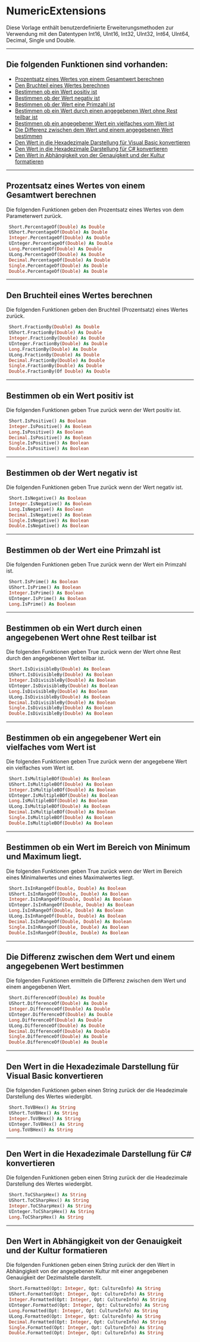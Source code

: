 ﻿# NumericExtensions

Diese Vorlage enthält benutzerdefinierte Erweiterungsmethoden zur Verwendung mit den 
Datentypen Int16, UInt16, Int32, UInt32, Int64, UInt64, Decimal, Single und Double.

---

## Die folgenden Funktionen sind vorhanden:

- [Prozentsatz eines Wertes von einem Gesamtwert berechnen](NumericExtensions.md#Prozentsatz-eines-Wertes-von-einem-Gesamtwert-berechnen)
- [Den Bruchteil eines Wertes berechnen](NumericExtensions.md#Den-Bruchteil-eines-Wertes-berechnen)
- [Bestimmen ob ein Wert positiv ist](NumericExtensions.md#Bestimmen-ob-ein-Wert-positiv-ist)
- [Bestimmen ob der Wert negativ ist](NumericExtensions.md#Bestimmen-ob-der-Wert-negativ-ist)
- [Bestimmen ob der Wert eine Primzahl ist](NumericExtensions.md#Bestimmen-ob-der-Wert-eine-Primzahl-ist)
- [Bestimmen ob ein Wert durch einen angegebenen Wert ohne Rest teilbar ist](NumericExtensions.md#Bestimmen-ob-ein-Wert-durch-einen-angegebenen-Wert-ohne-Rest-teilbar-ist)
- [Bestimmen ob ein angegebener Wert ein vielfaches vom Wert ist](NumericExtensions.md#Bestimmen-ob-ein-angegebener-Wert-ein-vielfaches-vom-Wert-ist)
- [Die Differenz zwischen dem Wert und einem angegebenen Wert bestimmen](NumericExtensions.md#Die-Differenz-zwischen-dem-Wert-und-einem-angegebenen-Wert-bestimmen)
- [Den Wert in die Hexadezimale Darstellung für Visual Basic konvertieren](NumericExtensions.md#Den-Wert-in-die-Hexadezimale-Darstellung-für-Visual-Basic-konvertieren)
- [Den Wert in die Hexadezimale Darstellung für C# konvertieren](NumericExtensions.md#Den-Wert-in-die-Hexadezimale-Darstellung-für-C-konvertieren)
- [Den Wert in Abhängigkeit von der Genauigkeit und der Kultur formatieren](NumericExtensions.md#Den-Wert-in-Abhängigkeit-von-der-Genauigkeit-und-der-Kultur-formatieren)

---

## Prozentsatz eines Wertes von einem Gesamtwert berechnen
 
Die folgenden Funktionen geben den Prozentsatz eines Wertes von dem Parameterwert zurück.

```vb
 Short.PercentageOf(Double) As Double
 UShort.PercentageOf(Double) As Double
 Integer.PercentageOf(Double) As Double
 UInteger.PercentageOf(Double) As Double
 Long.PercentageOf(Double) As Double
 ULong.PercentageOf(Double) As Double
 Decimal.PercentageOf(Double) As Double
 Single.PercentageOf(Double) As Double
 Double.PercentageOf(Double) As Double
```
---

## Den Bruchteil eines Wertes berechnen

Die folgenden Funktionen geben den Bruchteil (Prozentsatz) eines Wertes	zurück.

```vb
 Short.FractionBy(Double) As Double
 UShort.FractionBy(Double) As Double
 Integer.FractionBy(Double) As Double
 UInteger.FractionBy(Double) As Double
 Long.FractionBy(Double) As Double
 ULong.FractionBy(Double) As Double
 Decimal.FractionBy(Double) As Double
 Single.FractionBy(Double) As Double
 Double.FractionBy(Of Double) As Double
```
---

## Bestimmen ob ein Wert positiv ist

Die folgenden Funktionen geben True zurück wenn der Wert positiv ist.

```vb
 Short.IsPositive() As Boolean
 Integer.IsPositive() As Boolean
 Long.IsPositive() As Boolean
 Decimal.IsPositive() As Boolean
 Single.IsPositive() As Boolean
 Double.IsPositive() As Boolean
```
---

## Bestimmen ob der Wert negativ ist

Die folgenden Funktionen geben True zurück wenn der Wert negativ ist.

```vb
 Short.IsNegative() As Boolean
 Integer.IsNegative() As Boolean
 Long.IsNegative() As Boolean
 Decimal.IsNegative() As Boolean
 Single.IsNegative() As Boolean
 Double.IsNegative() As Boolean
```
---

## Bestimmen ob der Wert eine Primzahl ist

Die folgenden Funktionen geben True zurück wenn der Wert ein Primzahl ist.

```vb
 Short.IsPrime() As Boolean
 UShort.IsPrime() As Boolean
 Integer.IsPrime() As Boolean
 UInteger.IsPrime() As Boolean
 Long.IsPrime() As Boolean
```
---

## Bestimmen ob ein Wert durch einen angegebenen Wert ohne Rest teilbar ist

Die folgenden Funktionen geben True zurück wenn der Wert ohne Rest 
durch den angegebenen Wert teilbar ist.

```vb
 Short.IsDivisibleBy(Double) As Boolean
 UShort.IsDivisibleBy(Double) As Boolean
 Integer.IsDivisibleBy(Double) As Boolean
 UInteger.IsDivisibleBy(Double) As Boolean
 Long.IsDivisibleBy(Double) As Boolean
 ULong.IsDivisibleBy(Double) As Boolean
 Decimal.IsDivisibleBy(Double) As Boolean
 Single.IsDivisibleBy(Double) As Boolean
 Double.IsDivisibleBy(Double) As Boolean
```
---

## Bestimmen ob ein angegebener Wert ein vielfaches vom Wert ist

Die folgenden Funktionen geben True zurück wenn der angegebene Wert 
ein vielfaches vom Wert ist.

```vb
 Short.IsMultipleBOf(Double) As Boolean
 UShort.IsMultipleBOf(Double) As Boolean
 Integer.IsMultipleBOf(Double) As Boolean
 UInteger.IsMultipleBOf(Double) As Boolean
 Long.IsMultipleBOf(Double) As Boolean
 ULong.IsMultipleBOf(Double) As Boolean
 Decimal.IsMultipleBOf(Double) As Boolean
 Single.IsMultipleBOf(Double) As Boolean
 Double.IsMultipleBOf(Double) As Boolean
```
---

## Bestimmen ob ein Wert im Bereich von Minimum und Maximum liegt.

Die folgenden Funktionen geben True zurück wenn der Wert im Bereich
eines Minimalwertes und eines Maximalwertes liegt.

```vb
 Short.IsInRangeOf(Double, Double) As Boolean
 UShort.IsInRangeOf(Double, Double) As Boolean
 Integer.IsInRangeOf(Double, Double) As Boolean
 UInteger.IsInRangeOf(Double, Double) As Boolean
 Long.IsInRangeOf(Double, Double) As Boolean
 ULong.IsInRangeOf(Double, Double) As Boolean
 Decimal.IsInRangeOf(Double, Double) As Boolean
 Single.IsInRangeOf(Double, Double) As Boolean
 Double.IsInRangeOf(Double, Double) As Boolean
```
---

## Die Differenz zwischen dem Wert und einem angegebenen Wert bestimmen

Die folgenden Funktionen ermitteln die Differenz zwischen dem Wert und 
einem angegebenen Wert.

```vb
 Short.DifferenceOf(Double) As Double
 UShort.DifferenceOf(Double) As Double
 Integer.DifferenceOf(Double) As Double
 UInteger.DifferenceOf(Double) As Double
 Long.DifferenceOf(Double) As Double
 ULong.DifferenceOf(Double) As Double
 Decimal.DifferenceOf(Double) As Double
 Single.DifferenceOf(Double) As Double
 Double.DifferenceOf(Double) As Double
```
---

## Den Wert in die Hexadezimale Darstellung für Visual Basic konvertieren

Die folgenden Funktionen geben einen String zurück der die Headezimale Darstellung
des Wertes wiedergibt.

```vb
 Short.ToVBHex() As String
 UShort.ToVBHex() As String
 Integer.ToVBHex() As String
 UInteger.ToVBHex() As String
 Long.ToVBHex() As String
```
---

## Den Wert in die Hexadezimale Darstellung für C# konvertieren

Die folgenden Funktionen geben einen String zurück der die Headezimale Darstellung
des Wertes wiedergibt.

```vb
 Short.ToCSharpHex() As String
 UShort.ToCSharpHex() As String
 Integer.ToCSharpHex() As String
 UInteger.ToCSharpHex() As String
 Long.ToCSharpHex() As String
```
---

## Den Wert in Abhängigkeit von der Genauigkeit und der Kultur formatieren

Die folgenden Funktionen geben einen String zurück der den Wert in Abhängigkeit 
von der angegebenen Kultur mit einer angegebenen Genauigkeit der Dezimalstelle darstellt.

```vb
 Short.Formatted(Opt: Integer, Opt: CultureInfo) As String
 UShort.Formatted(Opt: Integer, Opt: CultureInfo) As String
 Integer.Formatted(Opt: Integer, Opt: CultureInfo) As String
 UInteger.Formatted(Opt: Integer, Opt: CultureInfo) As String
 Long.Formatted(Opt: Integer, Opt: CultureInfo) As String
 ULong.Formatted(Opt: Integer, Opt: CultureInfo) As String
 Decimal.Formatted(Opt: Integer, Opt: CultureInfo) As String
 Single.Formatted(Opt: Integer, Opt: CultureInfo) As String
 Double.Formatted(Opt: Integer, Opt: CultureInfo) As String
```
